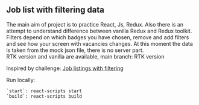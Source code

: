 ## Job list with filtering data

The main aim of project is to practice React, Js, Redux. Also there is an attempt to understand difference between vanilla Redux and Redux toolkit.
Filters depend on which badges you have chosen, remove and add filters and see how your screen with vacancies changes. At this moment the data is taken from the mock json file, there is no server part.  
RTK version and vanilla are available, main branch: RTK version

Inspired by challenge: [Job listings with filtering](https://www.frontendmentor.io/challenges/job-listings-with-filtering-ivstIPCt)

Run locally:

    `start`: react-scripts start
    `build`: react-scripts build
